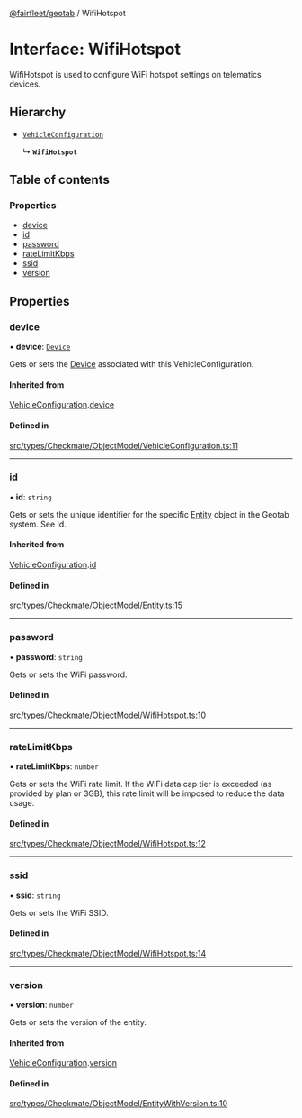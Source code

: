 [@fairfleet/geotab](../README.md) / WifiHotspot

# Interface: WifiHotspot

WifiHotspot is used to configure WiFi hotspot settings on telematics devices.

## Hierarchy

- [`VehicleConfiguration`](VehicleConfiguration.md)

  ↳ **`WifiHotspot`**

## Table of contents

### Properties

- [device](WifiHotspot.md#device)
- [id](WifiHotspot.md#id)
- [password](WifiHotspot.md#password)
- [rateLimitKbps](WifiHotspot.md#ratelimitkbps)
- [ssid](WifiHotspot.md#ssid)
- [version](WifiHotspot.md#version)

## Properties

### device

• **device**: [`Device`](Device.md)

Gets or sets the [Device](Device.md) associated with this VehicleConfiguration.

#### Inherited from

[VehicleConfiguration](VehicleConfiguration.md).[device](VehicleConfiguration.md#device)

#### Defined in

[src/types/Checkmate/ObjectModel/VehicleConfiguration.ts:11](https://github.com/fairfleet/geotab/blob/b682f10/src/types/Checkmate/ObjectModel/VehicleConfiguration.ts#L11)

___

### id

• **id**: `string`

Gets or sets the unique identifier for the specific [Entity](Entity.md) object in the Geotab system. See Id.

#### Inherited from

[VehicleConfiguration](VehicleConfiguration.md).[id](VehicleConfiguration.md#id)

#### Defined in

[src/types/Checkmate/ObjectModel/Entity.ts:15](https://github.com/fairfleet/geotab/blob/b682f10/src/types/Checkmate/ObjectModel/Entity.ts#L15)

___

### password

• **password**: `string`

Gets or sets the WiFi password.

#### Defined in

[src/types/Checkmate/ObjectModel/WifiHotspot.ts:10](https://github.com/fairfleet/geotab/blob/b682f10/src/types/Checkmate/ObjectModel/WifiHotspot.ts#L10)

___

### rateLimitKbps

• **rateLimitKbps**: `number`

Gets or sets the WiFi rate limit. If the WiFi data cap tier is exceeded (as provided by plan or 3GB), this rate limit will be imposed to reduce the data usage.

#### Defined in

[src/types/Checkmate/ObjectModel/WifiHotspot.ts:12](https://github.com/fairfleet/geotab/blob/b682f10/src/types/Checkmate/ObjectModel/WifiHotspot.ts#L12)

___

### ssid

• **ssid**: `string`

Gets or sets the WiFi SSID.

#### Defined in

[src/types/Checkmate/ObjectModel/WifiHotspot.ts:14](https://github.com/fairfleet/geotab/blob/b682f10/src/types/Checkmate/ObjectModel/WifiHotspot.ts#L14)

___

### version

• **version**: `number`

Gets or sets the version of the entity.

#### Inherited from

[VehicleConfiguration](VehicleConfiguration.md).[version](VehicleConfiguration.md#version)

#### Defined in

[src/types/Checkmate/ObjectModel/EntityWithVersion.ts:10](https://github.com/fairfleet/geotab/blob/b682f10/src/types/Checkmate/ObjectModel/EntityWithVersion.ts#L10)
